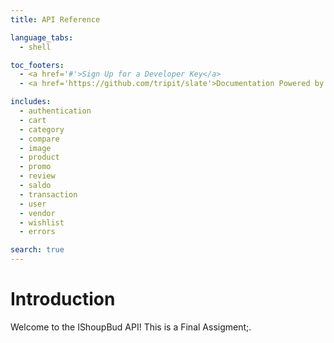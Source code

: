 ```yaml
---
title: API Reference

language_tabs:
  - shell

toc_footers:
  - <a href='#'>Sign Up for a Developer Key</a>
  - <a href='https://github.com/tripit/slate'>Documentation Powered by Slate</a>

includes:
  - authentication
  - cart
  - category
  - compare
  - image
  - product
  - promo
  - review
  - saldo
  - transaction
  - user
  - vendor
  - wishlist
  - errors

search: true
---
```


# Introduction

Welcome to the IShoupBud API! This is a Final Assigment;.
